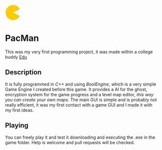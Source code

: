 <p>
<img src = "https://github.com/jcturing/PacMan/blob/master/resources/sprites/PacmanIcon.png" aligh ="right" width ="50"/>
 </p>
 
# PacMan
This was my very first programming project, it was made within a college buddy [Edu](https://github.com/tito-kimbo)

## Description
It is fully programmed in *C++* and using *BoolEngine*, which is a very simple Game Engine I created before this game.
It provides a AI for the ghost, encryption system for the game progress and a level map editor, _this way you can create your own maps_.
The main GUI is simple and is probably not really efficient, it was my first contact with a game GUI and I made it with my first ideas.

## Playing
You can freely play it and test it downloading and executing the .exe in the game folder. Help is welcome and pull requests will be checked.
